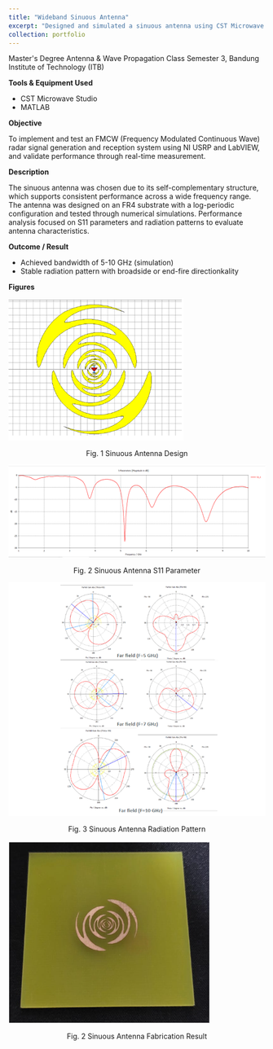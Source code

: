 ```yaml
---
title: "Wideband Sinuous Antenna"
excerpt: "Designed and simulated a sinuous antenna using CST Microwave Studio for short range, high speed, and broadband communication. The antenna demonstrated wideband operation (5-10 GHz) with stable broadside radiation patterns.<br/><img src='/images/fmcw_radar_1.jpg'>"
collection: portfolio
---
```


Master's Degree Antenna & Wave Propagation Class Semester 3, Bandung Institute of Technology (ITB)

**Tools & Equipment Used**
- CST Microwave Studio
- MATLAB

**Objective**

To implement and test an FMCW (Frequency Modulated Continuous Wave) radar signal generation and reception system using NI USRP and LabVIEW, and validate performance through real-time measurement.

**Description**

The sinuous antenna was chosen due to its self-complementary structure, which supports consistent performance across a wide frequency range. The antenna was designed on an FR4 substrate with a log-periodic configuration and tested through numerical simulations. Performance analysis focused on S11 parameters and radiation patterns to evaluate antenna characteristics.

**Outcome / Result**
- Achieved bandwidth of 5-10 GHz (simulation)
- Stable radiation pattern with broadside or end-fire directionkality

**Figures**

<img src='/images/sinuous_antenna.png'>
<p style="text-align:center;">Fig. 1 Sinuous Antenna Design</p>

<img src='/images/sinuous_antenna_saram.png'>
<p style="text-align:center;">Fig. 2 Sinuous Antenna S11 Parameter</p>

<img src='/images/sinuous_antenna_radiation.png'>
<p style="text-align:center;">Fig. 3 Sinuous Antenna Radiation Pattern</p>

<img src='/images/sinuous_antenna_fabricated.png'>
<p style="text-align:center;">Fig. 2 Sinuous Antenna Fabrication Result</p>

